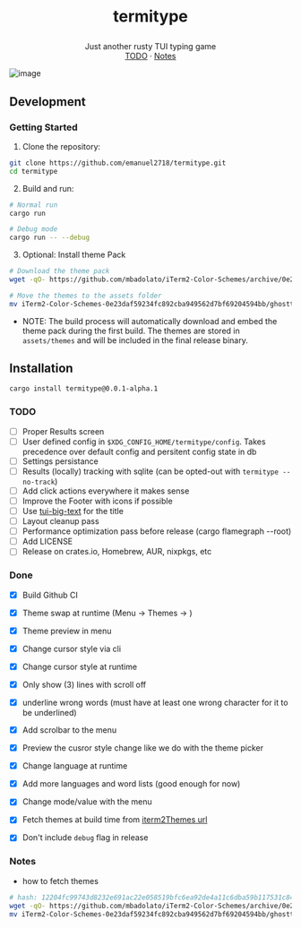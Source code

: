 <h1>
<p align="center">
  termitype
</h1>
  <p align="center">
    Just another rusty TUI typing game
    <br />
    <a href="#todo">TODO</a>
    ·
    <a href="#notes">Notes</a>
  </p>
</p>

![image](https://github.com/user-attachments/assets/50764473-b647-4e7c-b07f-8dd779c1458c)

## Development

### Getting Started

1. Clone the repository:
```sh
git clone https://github.com/emanuel2718/termitype.git
cd termitype
```

2. Build and run:
```sh
# Normal run
cargo run

# Debug mode
cargo run -- --debug
```

3. Optional: Install theme Pack
```sh
# Download the theme pack
wget -qO- https://github.com/mbadolato/iTerm2-Color-Schemes/archive/0e23daf59234fc892cba949562d7bf69204594bb.tar.gz | tar -xvzf -

# Move the themes to the assets folder
mv iTerm2-Color-Schemes-0e23daf59234fc892cba949562d7bf69204594bb/ghostty/* assets/themes/ && rm -rf iTerm2-Color-Schemes-0e23daf59234fc892cba949562d7bf69204594bb/
```

- NOTE: The build process will automatically download and embed the theme pack during the first build. The themes are stored in `assets/themes` and will be included in the final release binary.

## Installation

```sh
cargo install termitype@0.0.1-alpha.1
```

### TODO

- [ ] Proper Results screen
- [ ] User defined config in `$XDG_CONFIG_HOME/termitype/config`. Takes precedence over default config and persitent config state in db
- [ ] Settings persistance
- [ ] Results (locally) tracking with sqlite (can be opted-out with `termitype --no-track`)
- [ ] Add click actions everywhere it makes sense
- [ ] Improve the Footer with icons if possible
- [ ] Use [tui-big-text](https://docs.rs/tui-big-text/latest/tui_big_text/) for the title
- [ ] Layout cleanup pass
- [ ] Performance optimization pass before release (cargo flamegraph --root)
- [ ] Add LICENSE
- [ ] Release on crates.io, Homebrew, AUR, nixpkgs, etc

### Done
- [x] Build Github CI
- [x] Theme swap at runtime (Menu -> Themes -> <list of themes>)
- [x] Theme preview in menu
- [x] Change cursor style via cli
- [x] Change cursor style at runtime
- [x] Only show (3) lines with scroll off
- [x] underline wrong words (must have at least one wrong character for it to be underlined)
- [x] Add scrolbar to the menu
- [x] Preview the cusror style change like we do with the theme picker
- [x] Change language at runtime
- [x] Add more languages and word lists (good enough for now)
- [x] Change mode/value with the menu
- [x] Fetch themes at build time from [iterm2Themes url](https://github.com/mbadolato/iTerm2-Color-Schemes/archive/0e23daf59234fc892cba949562d7bf69204594bb.tar.gz)
- [x] Don't include `debug` flag in release



### Notes
- how to fetch themes
```sh
# hash: 12204fc99743d8232e691ac22e058519bfc6ea92de4a11c6dba59b117531c847cd6a
wget -qO- https://github.com/mbadolato/iTerm2-Color-Schemes/archive/0e23daf59234fc892cba949562d7bf69204594bb.tar.gz | tar -xvzf -
mv iTerm2-Color-Schemes-0e23daf59234fc892cba949562d7bf69204594bb/ghostty/* assets/themes/ && rm -rf iTerm2-Color-Schemes-0e23daf59234fc892cba949562d7bf69204594bb/
```
